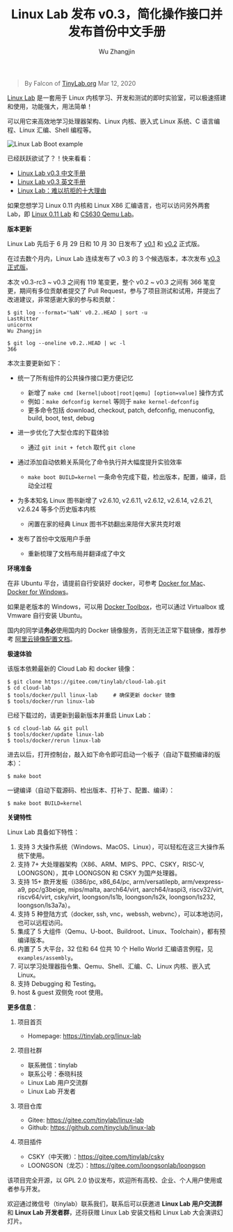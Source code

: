 ﻿---
layout: post
author: 'Wu Zhangjin'
title: "Linux Lab 发布 v0.3，简化操作接口并发布首份中文手册"
draft: false
top: false
license: "cc-by-nc-nd-4.0"
permalink: /linux-lab-v0.3/
album: "Linux Lab"
description: "Linux Lab 发布 v0.3，优化操作接口，提升下载体验，发布首份中文文档。"
category:
  - Linux Lab
  - 开源项目
tags:
  - 中文手册
  - Linux 图书
  - 简化接口
---

> By Falcon of [TinyLab.org][1]
> Mar 12, 2020

[Linux Lab](https://tinylab.org/linux-lab) 是一套用于 Linux 内核学习、开发和测试的即时实验室，可以极速搭建和使用，功能强大，用法简单！

可以用它来高效地学习处理器架构、Linux 内核、嵌入式 Linux 系统、C 语言编程、Linux 汇编、Shell 编程等。

![Linux Lab Boot example](/wp-content/uploads/2019/12/linux-lab.jpg)

已经跃跃欲试了？！快来看看：

  * [Linux Lab v0.3 中文手册](https://tinylab.org/pdfs/linux-lab-v0.3-manual-zh.pdf)
  * [Linux Lab v0.3 英文手册](https://tinylab.org/pdfs/linux-lab-v0.3-manual-en.pdf)
  * [Linux Lab：难以抗拒的十大理由](https://tinylab.org/why-linux-lab/)

如果您想学习 Linux 0.11 内核和 Linux X86 汇编语言，也可以访问另外两套 Lab，即 [Linux 0.11 Lab](https://tinylab.org/linux-0.11-lab) 和 [CS630 Qemu Lab](https://tinylab.org/cs630-qemu-lab)。

**版本更新**

Linux Lab 先后于 6 月 29 日和 10 月 30 日发布了 [v0.1](https://gitee.com/tinylab/linux-lab/tree/v0.1) 和 [v0.2](https://gitee.com/tinylab/linux-lab/tree/v0.2/) 正式版。

在过去数个月内，Linux Lab 连续发布了 v0.3 的 3 个候选版本，本次发布 [v0.3 正式版](https://gitee.com/tinylab/linux-lab/tree/v0.3/)。

本次 v0.3-rc3 ~ v0.3 之间有 119 笔变更，整个 v0.2 ~ v0.3 之间有 366 笔变更，期间有多位贡献者提交了 Pull Request，参与了项目测试和试用，并提出了改进建议，非常感谢大家的参与和贡献：

    $ git log --format='%aN' v0.2..HEAD | sort -u
    LastRitter
    unicornx
    Wu Zhangjin

    $ git log --oneline v0.2..HEAD | wc -l
    366

本次主要更新如下：

  * 统一了所有组件的公共操作接口更方便记忆
      * 新增了 `make cmd [kernel|uboot|root|qemu] [option=value]` 操作方式
      * 例如：`make defconfig kernel` 等同于 `make kernel-defconfig`
      * 更多命令包括 download, checkout, patch, defconfig, menuconfig, build, boot, test, debug

  * 进一步优化了大型仓库的下载体验
      * 通过 `git init + fetch` 取代 `git clone`

  * 通过添加自动依赖关系简化了命令执行并大幅度提升实验效率
      * `make boot BUILD=kernel` 一条命令完成下载，检出版本，配置，编译，启动全过程

  * 为多本知名 Linux 图书新增了 v2.6.10, v2.6.11, v2.6.12, v2.6.14, v2.6.21, v2.6.24 等多个历史版本内核
      * 闲置在家的经典 Linux 图书不妨翻出来陪伴大家共克时艰

  * 发布了首份中文版用户手册
      * 重新梳理了文档布局并翻译成了中文

**环境准备**

在非 Ubuntu 平台，请提前自行安装好 docker，可参考 [Docker for Mac](https://docs.docker.com/docker-for-mac/)、[Docker for Windows](https://docs.docker.com/docker-for-windows/)。

如果是老版本的 Windows，可以用 [Docker Toolbox](https://docs.docker.com/toolbox/overview/)，也可以通过 Virtualbox 或 Vmware 自行安装 Ubuntu。

国内的同学请**务必**使用国内的 Docker 镜像服务，否则无法正常下载镜像，推荐参考 [阿里云镜像配置文档](https://help.aliyun.com/document_detail/60750.html)。

**极速体验**

该版本依赖最新的 Cloud Lab 和 docker 镜像：

    $ git clone https://gitee.com/tinylab/cloud-lab.git
    $ cd cloud-lab
    $ tools/docker/pull linux-lab     # 确保更新 docker 镜像
    $ tools/docker/run linux-lab

已经下载过的，请更新到最新版本并重启 Linux Lab：

    $ cd cloud-lab && git pull
    $ tools/docker/update linux-lab
    $ tools/docker/rerun linux-lab

进去以后，打开控制台，敲入如下命令即可启动一个板子（自动下载预编译的版本）：

    $ make boot

一键编译（自动下载源码、检出版本、打补丁、配置、编译）：

    $ make boot BUILD=kernel


**关键特性**

Linux Lab 具备如下特性：

1. 支持 3 大操作系统（Windows、MacOS、Linux），可以轻松在这三大操作系统下使用。
2. 支持 7+ 大处理器架构（X86、ARM、MIPS、PPC、CSKY，RISC-V, LOONGSON），其中 LOONGSON 和 CSKY 为国产处理器。
3. 支持 15+ 款开发板（i386/pc, x86_64/pc, arm/versatilepb, arm/vexpress-a9, ppc/g3beige, mips/malta, aarch64/virt, aarch64/raspi3, riscv32/virt, riscv64/virt, csky/virt, loongson/ls1b, loongson/ls2k, loongson/ls232, loongson/ls3a7a）。
4. 支持 5 种登陆方式（docker, ssh, vnc，webssh, webvnc），可以本地访问，也可以远程访问。
5. 集成了 5 大组件（Qemu、U-boot、Buildroot、Linux、Toolchain），都有预编译版本。
6. 内置了 5 大平台，32 位和 64 位共 10 个 Hello World 汇编语言例程，见 `examples/assembly`。
7. 可以学习处理器指令集、Qemu、Shell、汇编、C、Linux 内核、嵌入式 Linux。
8. 支持 Debugging 和 Testing。
9. host & guest 双侧免 root 使用。

**更多信息**：

1. 项目首页
    - Homepage: <https://tinylab.org/linux-lab>

2. 项目社群
    - 联系微信：tinylab
    - 联系公号：泰晓科技
    - Linux Lab 用户交流群
    - Linux Lab 开发者

3. 项目仓库
    - Gitee: <https://gitee.com/tinylab/linux-lab>
    - Github:  <https://github.com/tinyclub/linux-lab>

4. 项目插件
    - CSKY（中天微）：<https://gitee.com/tinylab/csky>
    - LOONGSON（龙芯）：<https://gitee.com/loongsonlab/loongson>

该项目完全开源，以 GPL 2.0 协议发布，欢迎所有高校、企业、个人用户使用或者参与开发。

欢迎通过微信号（tinylab）联系我们，联系后可以获邀进 **Linux Lab 用户交流群** 和 **Linux Lab 开发者群**，还将获赠 Linux Lab 安装文档和 Linux Lab 大会演讲幻灯片。



[1]: https://tinylab.org
